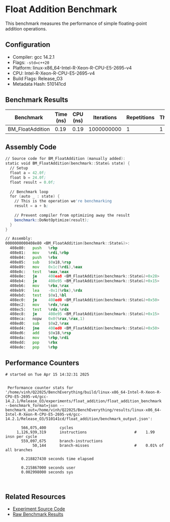 # Float Addition Benchmark

This benchmark measures the performance of simple floating-point addition operations.

## Configuration

- Compiler: gcc 14.2.1
- Flags: `-std=c++20`
- Platform: linux-x86_64-Intel-R-Xeon-R-CPU-E5-2695-v4
- CPU: Intel-R-Xeon-R-CPU-E5-2695-v4
- Build Flags: Release_O3
- Metadata Hash: 510141cd

## Benchmark Results

| Benchmark | Time (ns) | CPU (ns) | Iterations | Repetitions | Threads | 
| --------- | --------- | -------- | ---------- | ----------- | ------- | 
| BM_FloatAddition | 0.19 | 0.19 | 1000000000 | 1 | 1 | 


## Assembly Code

```asm
// Source code for BM_FloatAddition (manually added):
static void BM_FloatAddition(benchmark::State& state) {
  // Setup
  float a = 42.0f;
  float b = 24.0f;
  float result = 0.0f;
  
  // Benchmark loop
  for (auto _ : state) {
    // This is the operation we're benchmarking
    result = a + b;
    
    // Prevent compiler from optimizing away the result
    benchmark::DoNotOptimize(result);
  }
}

// Assembly:
0000000000408e80 <BM_FloatAddition(benchmark::State&)>:
  408e80:	push   %rbp
  408e81:	mov    %rdi,%rbp
  408e84:	push   %rbx
  408e85:	sub    $0x18,%rsp
  408e89:	mov    0x1c(%rdi),%eax
  408e8c:	test   %eax,%eax
  408e8e:	je     408ea8 <BM_FloatAddition(benchmark::State&)+0x28>
  408eb4:	je     408e95 <BM_FloatAddition(benchmark::State&)+0x15>
  408eb6:	mov    %rbx,%rax
  408eb9:	lea    -0x1(%rbx),%rdx
  408ebd:	test   $0x1,%bl
  408ec0:	je     408ed0 <BM_FloatAddition(benchmark::State&)+0x50>
  408ec2:	mov    %rdx,%rax
  408ec5:	test   %rdx,%rdx
  408ec8:	je     408e95 <BM_FloatAddition(benchmark::State&)+0x15>
  408eca:	nopw   0x0(%rax,%rax,1)
  408ed0:	sub    $0x2,%rax
  408ed4:	jne    408ed0 <BM_FloatAddition(benchmark::State&)+0x50>
  408ed6:	add    $0x18,%rsp
  408eda:	mov    %rbp,%rdi
  408edd:	pop    %rbx
  408ede:	pop    %rbp
```

## Performance Counters

```
# started on Tue Apr 15 14:32:31 2025


 Performance counter stats for '/home/vinh/Q22025/BenchEverything/build/linux-x86_64-Intel-R-Xeon-R-CPU-E5-2695-v4/gcc-14.2.1/Release_O3/experiments/float_addition/float_addition_benchmark --benchmark_format=json --benchmark_out=/home/vinh/Q22025/BenchEverything/results/linux-x86_64-Intel-R-Xeon-R-CPU-E5-2695-v4/gcc-14.2.1/Release_O3/510141cd/float_addition/benchmark_output.json':

       566,075,400      cycles                                                                
     1,126,939,319      instructions                     #    1.99  insn per cycle            
       559,097,675      branch-instructions                                                   
            50,144      branch-misses                    #    0.01% of all branches           

       0.218827430 seconds time elapsed

       0.215867000 seconds user
       0.002998000 seconds sys



```

## Related Resources

- [Experiment Source Code](/experiments/float_addition)
- [Raw Benchmark Results](/results/linux-x86_64-Intel-R-Xeon-R-CPU-E5-2695-v4/gcc-14.2.1/Release_O3/510141cd/float_addition)
